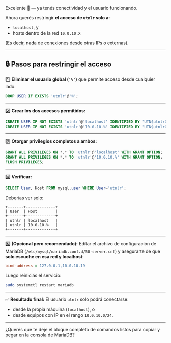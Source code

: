 Excelente 👏 — ya tenés conectividad y el usuario funcionando.

Ahora querés restringir **el acceso de `utnlr` solo a:**

* `localhost`, y
* hosts dentro de la red `10.0.10.X`

(Es decir, nada de conexiones desde otras IPs o externas).

---

## 🔒 Pasos para restringir el acceso

1️⃣ **Eliminar el usuario global (`'%'`)** que permite acceso desde cualquier lado:

```sql
DROP USER IF EXISTS 'utnlr'@'%';
```

---

2️⃣ **Crear los dos accesos permitidos:**

```sql
CREATE USER IF NOT EXISTS 'utnlr'@'localhost' IDENTIFIED BY 'UTN$utnlr00';
CREATE USER IF NOT EXISTS 'utnlr'@'10.0.10.%' IDENTIFIED BY 'UTN$utnlr00';
```

---

3️⃣ **Otorgar privilegios completos a ambos:**

```sql
GRANT ALL PRIVILEGES ON *.* TO 'utnlr'@'localhost' WITH GRANT OPTION;
GRANT ALL PRIVILEGES ON *.* TO 'utnlr'@'10.0.10.%' WITH GRANT OPTION;
FLUSH PRIVILEGES;
```

---

4️⃣ **Verificar:**

```sql
SELECT User, Host FROM mysql.user WHERE User='utnlr';
```

Deberías ver solo:

```
+-------+-------------+
| User  | Host        |
+-------+-------------+
| utnlr | localhost   |
| utnlr | 10.0.10.%   |
+-------+-------------+
```

---

5️⃣ **(Opcional pero recomendado):**
Editar el archivo de configuración de MariaDB (`/etc/mysql/mariadb.conf.d/50-server.cnf`) y asegurarte de que **solo escuche en esa red y localhost**:

```ini
bind-address = 127.0.0.1,10.0.10.19
```

Luego reiniciás el servicio:

```bash
sudo systemctl restart mariadb
```

---

✅ **Resultado final:**
El usuario `utnlr` solo podrá conectarse:

* desde la propia máquina (`localhost`), o
* desde equipos con IP en el rango `10.0.10.0/24`.

---

¿Querés que te deje el bloque completo de comandos listos para copiar y pegar en la consola de MariaDB?
